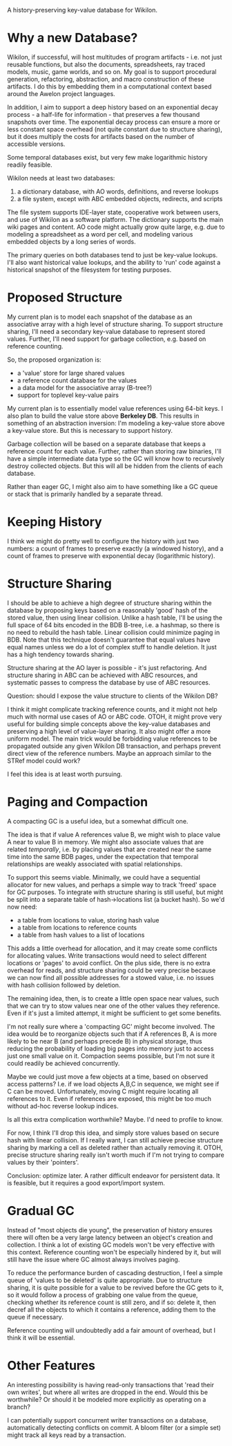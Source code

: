 A history-preserving key-value database for Wikilon.

# Why a new Database?

Wikilon, if successful, will host multitudes of program artifacts - i.e. not just reusable functions, but also the documents, spreadsheets, ray traced models, music, game worlds, and so on. My goal is to support procedural generation, refactoring, abstraction, and macro construction of these artifacts. I do this by embedding them in a computational context based around the Awelon project languages.

In addition, I aim to support a deep history based on an exponential decay process - a half-life for information - that preserves a few thousand snapshots over time. The exponential decay process can ensure a more or less constant space overhead (not quite constant due to structure sharing), but it does multiply the costs for artifacts based on the number of accessible versions.

Some temporal databases exist, but very few make logarithmic history readily feasible. 

Wikilon needs at least two databases: 

1. a dictionary database, with AO words, definitions, and reverse lookups
2. a file system, except with ABC embedded objects, redirects, and scripts

The file system supports IDE-layer state, cooperative work between users, and use of Wikilon as a software platform. The dictionary supports the main wiki pages and content. AO code might actually grow quite large, e.g. due to modeling a spreadsheet as a word per cell, and modeling various embedded objects by a long series of words. 

The primary queries on both databases tend to just be key-value lookups. I'll also want historical value lookups, and the ability to 'run' code against a historical snapshot of the filesystem for testing purposes.

# Proposed Structure

My current plan is to model each snapshot of the database as an associative array with a high level of structure sharing. To support structure sharing, I'll need a secondary key-value database to represent stored values. Further, I'll need support for garbage collection, e.g. based on reference counting.

So, the proposed organization is:

* a 'value' store for large shared values 
* a reference count database for the values
* a data model for the associative array (B-tree?)
* support for toplevel key-value pairs

My current plan is to essentially model value references using 64-bit keys. I also plan to build the value store above **Berkeley DB**. This results in something of an abstraction inversion: I'm modeling a key-value store above a key-value store. But this is necessary to support history. 

Garbage collection will be based on a separate database that keeps a reference count for each value. Further, rather than storing raw binaries, I'll have a simple intermediate data type so the GC will know how to recursively destroy collected objects. But this will all be hidden from the clients of each database. 

Rather than eager GC, I might also aim to have something like a GC queue or stack that is primarily handled by a separate thread.

# Keeping History

I think we might do pretty well to configure the history with just two numbers: a count of frames to preserve exactly (a windowed history), and a count of frames to preserve with exponential decay (logarithmic history).

# Structure Sharing

I should be able to achieve a high degree of structure sharing within the database by proposing keys based on a reasonably 'good' hash of the stored value, then using linear collision. Unlike a hash table, I'll be using the full space of 64 bits encoded in the BDB B-tree, i.e. a hashmap, so there is no need to rebuild the hash table. Linear collision could minimize paging in BDB. Note that this technique doesn't guarantee that equal values have equal names unless we do a lot of complex stuff to handle deletion. It just has a high tendency towards sharing.

Structure sharing at the AO layer is possible - it's just refactoring. And structure sharing in ABC can be achieved with ABC resources, and systematic passes to compress the database by use of ABC resources.

Question: should I expose the value structure to clients of the Wikilon DB?

I think it might complicate tracking reference counts, and it might not help much with normal use cases of AO or ABC code. OTOH, it might prove very useful for building simple concepts above the key-value databases and preserving a high level of value-layer sharing. It also might offer a more uniform model. The main trick would be forbidding value references to be propagated outside any given Wikilon DB transaction, and perhaps prevent direct view of the reference numbers. Maybe an approach similar to the STRef model could work?

I feel this idea is at least worth pursuing.

# Paging and Compaction

A compacting GC is a useful idea, but a somewhat difficult one. 

The idea is that if value A references value B, we might wish to place value A near to value B in memory. We might also associate values that are related *temporally*, i.e. by placing values that are created near the same time into the same BDB pages, under the expectation that temporal relationships are weakly associated with spatial relationships.

To support this seems viable. Minimally, we could have a sequential allocator for new values, and perhaps a simple way to track 'freed' space for GC purposes. To integrate with structure sharing is still useful, but might be split into a separate table of hash→locations list (a bucket hash). So we'd now need:

* a table from locations to value, storing hash value
* a table from locations to reference counts
* a table from hash values to a list of locations

This adds a little overhead for allocation, and it may create some conflicts for allocating values. Write transactions would need to select different locations or 'pages' to avoid conflict. On the plus side, there is no extra overhead for reads, and structure sharing could be very precise because we can now find all possible addresses for a stowed value, i.e. no issues with hash collision followed by deletion.

The remaining idea, then, is to create a little open space near values, such that we can try to stow values near one of the other values they reference. Even if it's just a limited attempt, it might be sufficient to get some benefits.

I'm not really sure where a 'compacting GC' might become involved. The idea would be to reorganize objects such that if A references B, A is more likely to be near B (and perhaps precede B) in physical storage, thus reducing the probability of loading big pages into memory just to access just one small value on it. Compaction seems possible, but I'm not sure it could readily be achieved concurrently. 

Maybe we could just move a few objects at a time, based on observed access patterns? I.e. if we load objects A,B,C in sequence, we might see if C can be moved. Unfortunately, moving C might require locating all references to it. Even if references are exposed, this might be too much without ad-hoc reverse lookup indices. 

Is all this extra complication worthwhile? Maybe. I'd need to profile to know. 

For now, I think I'll drop this idea, and simply store values based on secure hash with linear collision. If I really want, I can still achieve precise structure sharing by marking a cell as deleted rather than actually removing it. OTOH, precise structure sharing really isn't worth much if I'm not trying to compare values by their 'pointers'.

Conclusion: optimize later. A rather difficult endeavor for persistent data. It is feasible, but it requires a good export/import system.


# Gradual GC

Instead of "most objects die young", the preservation of history ensures there will often be a very large latency between an object's creation and collection. I think a lot of existing GC models won't be very effective with this context. Reference counting won't be especially hindered by it, but will still have the issue where GC almost always involves paging.

To reduce the performance burden of cascading destruction, I feel a simple queue of 'values to be deleted' is quite appropriate. Due to structure sharing, it is quite possible for a value to be revived before the GC gets to it, so it would follow a process of grabbing one value from the queue, checking whether its reference count is still zero, and if so: delete it, then decref all the objects to which it contains a reference, adding them to the queue if necessary.

Reference counting will undoubtedly add a fair amount of overhead, but I think it will be essential.


# Other Features

An interesting possibility is having read-only transactions that 'read their own writes', but where all writes are dropped in the end. Would this be worthwhile? Or should it be modeled more explicitly as operating on a branch?

I can potentially support concurrent writer transactions on a database, automatically detecting conflicts on commit. A bloom filter (or a simple set) might track all keys read by a transaction.
